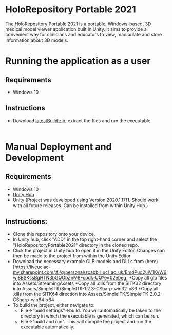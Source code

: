﻿# HoloRepository Portable 2021
The HoloRepository Portable 2021 is a portable, Windows-based, 3D medical model viewer application built in Unity. 
It aims to provide a convenient way for clinicians and educators to view, manipulate and store information about 3D models.

# Running the application as a user
## Requirements
* Windows 10
## Instructions
* Download [latestBuild.zip](https://github.com/UCLComputerScience/COMP0016_2020_21_Team32/releases/tag/v1.0), extract the files and run the executable.<br><br>

# Manual Deployment and Development
## Requirements
* Windows 10
* [Unity Hub](https://unity3d.com/get-unity/download) <br>
* Unity (Project was developed using Version 2020.1.17f1. Should work with all future releases. Can be installed from within Unity Hub.)<br>
## Instructions:
* Clone this repository onto your device.<br>
* In Unity hub, click "ADD" in the top right-hand corner and select the "HoloRepositoryPortable2021" directory in the cloned repo.<br>
* Click the project in Unity hub to open it in the Unity Editor. Changes can then be made to the project from within the Unity Editor.<br>
* Download the necessary example GLB models and DLLs from (here)[https://liveuclac-my.sharepoint.com/:f:/g/personal/zcabbll_ucl_ac_uk/EmdPud2uiV1KvW6wj8BSKssBgHTN3bGQObZnM8Fcpdk-UQ?e=02ebeg]
	*Copy all glb files into Assets/StreamingAssets
	*Copy all .dlls from the SITK32 directory into Assets/SimpleITK/SimpleITK-1.2.3-CSharp-win32-x86
	*Copy all .dlls from the SITK64 direction into Assets/SimpleITK/SimpleITK-2.0.2-CSharp-win64-x64
* To build the project, either navigate to:  
    * File->"build settings"->build. You will automatically be taken to the directory in which the executable is generated, which can be run.
    * File->"build and run". This will compile the project and run the executable automatically.
